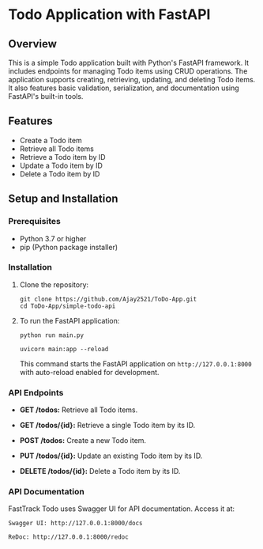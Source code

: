 # Todo Application with FastAPI

## Overview

This is a simple Todo application built with Python's FastAPI framework. It includes endpoints for managing Todo items using CRUD operations. The application supports creating, retrieving, updating, and deleting Todo items. It also features basic validation, serialization, and documentation using FastAPI's built-in tools.

## Features

- Create a Todo item
- Retrieve all Todo items
- Retrieve a Todo item by ID
- Update a Todo item by ID
- Delete a Todo item by ID

## Setup and Installation

### Prerequisites

- Python 3.7 or higher
- pip (Python package installer)

### Installation

1. Clone the repository:

    ```
   git clone https://github.com/Ajay2521/ToDo-App.git
   cd ToDo-App/simple-todo-api
    ```

2. To run the FastAPI application:

    ```
    python run main.py
    ```
    
    ```
    uvicorn main:app --reload
    ```

    This command starts the FastAPI application on `http://127.0.0.1:8000` with auto-reload enabled for development.

### API Endpoints

- **GET /todos:** Retrieve all Todo items.

- **GET /todos/{id}:** Retrieve a single Todo item by its ID.

- **POST /todos:** Create a new Todo item.

- **PUT /todos/{id}:** Update an existing Todo item by its ID.

- **DELETE /todos/{id}:** Delete a Todo item by its ID.

### API Documentation

FastTrack Todo uses Swagger UI for API documentation. Access it at:

```
Swagger UI: http://127.0.0.1:8000/docs

ReDoc: http://127.0.0.1:8000/redoc
```
